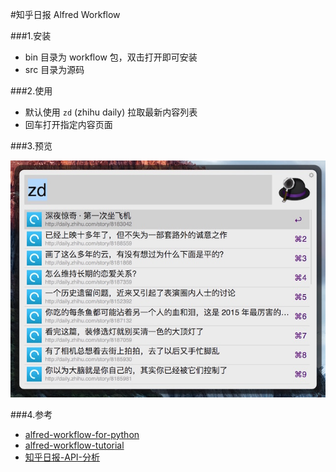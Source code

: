 #知乎日报 Alfred Workflow

###1.安装

* bin 目录为 workflow 包，双击打开即可安装
* src 目录为源码

###2.使用

* 默认使用 `zd` (zhihu daily) 拉取最新内容列表
* 回车打开指定内容页面

###3.预览

![](preview.jpeg)

###4.参考

* [alfred-workflow-for-python](https://github.com/deanishe/alfred-workflow)
* [alfred-workflow-tutorial](http://www.deanishe.net/alfred-workflow/index.html)
* [知乎日报-API-分析](https://github.com/izzyleung/ZhihuDailyPurify/wiki/%E7%9F%A5%E4%B9%8E%E6%97%A5%E6%8A%A5-API-%E5%88%86%E6%9E%90)